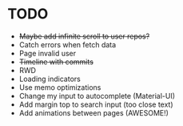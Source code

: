 # TODO

* ~~Maybe add infinite scroll to user repos?~~
* Catch errors when fetch data
* Page invalid user
* ~~Timeline with commits~~
* RWD
* Loading indicators
* Use memo optimizations
* Change my input <Suggestions/> to autocomplete (Material-UI)
* Add margin top to search input (too close text)
* Add animations between pages (AWESOME!)